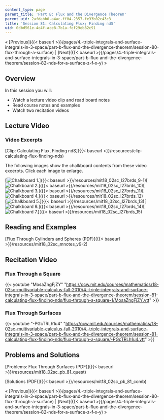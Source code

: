 ```yaml
---
content_type: page
parent_title: 'Part B: Flux and the Divergence Theorem'
parent_uid: 2afdabb0-a4ac-ff04-2357-fe33b02c43c3
title: 'Session 81: Calculating Flux; Finding ndS'
uid: 0dbd561e-4c4f-ace8-7b1a-fcf29eb32c91
---
```


« [Previous]({{< baseurl >}}/pages/4.-triple-integrals-and-surface-integrals-in-3-space/part-b-flux-and-the-divergence-theorem/session-80-flux-through-a-surface) | [Next]({{< baseurl >}}/pages/4.-triple-integrals-and-surface-integrals-in-3-space/part-b-flux-and-the-divergence-theorem/session-82-nds-for-a-surface-z-f-x-y) »

Overview
--------

In this session you will:

*   Watch a lecture video clip and read board notes
*   Read course notes and examples
*   Watch two recitation videos

Lecture Video
-------------

### Video Excerpts

[Clip: Calculating Flux, Finding ndS]({{< baseurl >}}/resources/clip-calculating-flux-finding-nds)

The following images show the chalkboard contents from these video excerpts. Click each image to enlarge.

[![Chalkboard 1.](BASEURL_PLACEHOLDER/resources/mit18_02sc_l27brds_9a-1)]({{< baseurl >}}/resources/mit18_02sc_l27brds_9-1)[![Chalkboard 2.](BASEURL_PLACEHOLDER/resources/mit18_02sc_l27brds_10a)]({{< baseurl >}}/resources/mit18_02sc_l27brds_10)[![Chalkboard 3.](BASEURL_PLACEHOLDER/resources/mit18_02sc_l27brds_11a)]({{< baseurl >}}/resources/mit18_02sc_l27brds_11)[![Chalkboard 4.](BASEURL_PLACEHOLDER/resources/mit18_02sc_l27brds_12a)]({{< baseurl >}}/resources/mit18_02sc_l27brds_12)  
[![Chalkboard 5.](BASEURL_PLACEHOLDER/resources/mit18_02sc_l27brds_13a)]({{< baseurl >}}/resources/mit18_02sc_l27brds_13)[![Chalkboard 6.](BASEURL_PLACEHOLDER/resources/mit18_02sc_l27brds_14a)]({{< baseurl >}}/resources/mit18_02sc_l27brds_14)[![Chalkboard 7.](BASEURL_PLACEHOLDER/resources/mit18_02sc_l27brds_15a)]({{< baseurl >}}/resources/mit18_02sc_l27brds_15)

Reading and Examples
--------------------

[Flux Through Cylinders and Spheres (PDF)]({{< baseurl >}}/resources/mit18_02sc_mnotes_v9-2)

Recitation Video
----------------

### Flux Through a Square

{{< youtube "MosaZngFjZY" "https://ocw.mit.edu/courses/mathematics/18-02sc-multivariable-calculus-fall-2010/4.-triple-integrals-and-surface-integrals-in-3-space/part-b-flux-and-the-divergence-theorem/session-81-calculating-flux-finding-nds/flux-through-a-square-1/MosaZngFjZY.vtt" >}}

### Flux Through Surfaces

{{< youtube "-PGcTRLh1u4" "https://ocw.mit.edu/courses/mathematics/18-02sc-multivariable-calculus-fall-2010/4.-triple-integrals-and-surface-integrals-in-3-space/part-b-flux-and-the-divergence-theorem/session-81-calculating-flux-finding-nds/flux-through-a-square/-PGcTRLh1u4.vtt" >}}

Problems and Solutions
----------------------

[Problems: Flux Through Surfaces (PDF)]({{< baseurl >}}/resources/mit18_02sc_pb_81_quest)

[Solutions (PDF)]({{< baseurl >}}/resources/mit18_02sc_pb_81_comb)

« [Previous]({{< baseurl >}}/pages/4.-triple-integrals-and-surface-integrals-in-3-space/part-b-flux-and-the-divergence-theorem/session-80-flux-through-a-surface) | [Next]({{< baseurl >}}/pages/4.-triple-integrals-and-surface-integrals-in-3-space/part-b-flux-and-the-divergence-theorem/session-82-nds-for-a-surface-z-f-x-y) »
